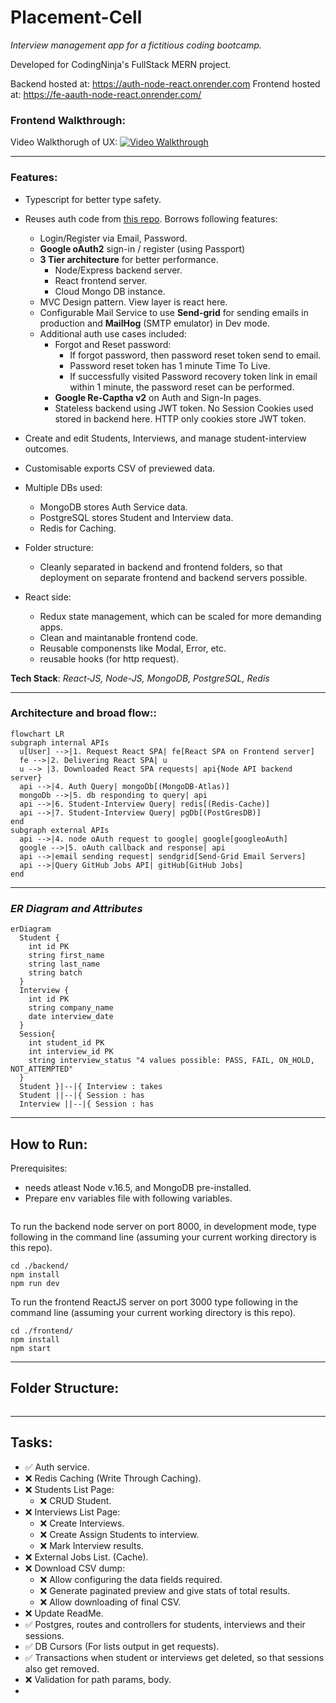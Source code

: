 # **Placement-Cell**

_Interview management app for a fictitious coding bootcamp._

Developed for CodingNinja's FullStack MERN project.

Backend hosted at: https://auth-node-react.onrender.com
Frontend hosted at: https://fe-aauth-node-react.onrender.com/

### **Frontend Walkthrough:** 

Video Walkthorugh of UX:
[![Video Walkthrough](https://img.youtube.com/vi/hXLodKNI_GY/maxresdefault.jpg)](https://youtu.be/hXLodKNI_GY)

---
### **Features:** 
- Typescript for better type safety.
- Reuses auth code from [this repo](https://github.com/piyush-mishra-pm/auth-node-react). Borrows following features:
  - Login/Register via Email, Password.
  - **Google oAuth2** sign-in / register (using Passport)
  - **3 Tier architecture** for better performance.
    - Node/Express backend server.
    - React frontend server.
    - Cloud Mongo DB instance.
  - MVC Design pattern. View layer is react here.
  - Configurable Mail Service to use **Send-grid** for sending emails in production and **MailHog** (SMTP emulator) in Dev mode.
  - Additional auth use cases included:
    - Forgot and Reset password:
      - If forgot password, then password reset token send to email.
      - Password reset token has 1 minute Time To Live.
      - If successfully visited Password recovery token link in email within 1 minute, the password reset can be performed.
    - **Google Re-Captha v2** on Auth and Sign-In pages.
    - Stateless backend using JWT token. No Session Cookies used stored in backend here. HTTP only cookies store JWT token.
- Create and edit Students, Interviews, and manage student-interview outcomes.
- Customisable exports CSV of previewed data.
- Multiple DBs used:
  - MongoDB stores Auth Service data.
  - PostgreSQL stores Student and Interview data.
  - Redis for Caching.

- Folder structure:
  - Cleanly separated in backend and frontend folders, so that deployment on separate frontend and backend servers possible.

- React side:
  - Redux state management, which can be scaled for more demanding apps.
  - Clean and maintanable frontend code.
  - Reusable componensts like Modal, Error, etc.
  - reusable hooks (for http request).

**Tech Stack**: *React-JS, Node-JS, MongoDB, PostgreSQL, Redis*

---
### **Architecture and broad flow:**:
```mermaid
flowchart LR
subgraph internal APIs
  u[User] -->|1. Request React SPA| fe[React SPA on Frontend server]
  fe -->|2. Delivering React SPA| u
  u --> |3. Downloaded React SPA requests| api{Node API backend server}
  api -->|4. Auth Query| mongoDb[(MongoDB-Atlas)]
  mongoDb -->|5. db responding to query| api
  api -->|6. Student-Interview Query| redis[(Redis-Cache)]
  api -->|7. Student-Interview Query| pgDb[(PostGresDB)]
end
subgraph external APIs
  api -->|4. node oAuth request to google| google[googleoAuth]
  google -->|5. oAuth callback and response| api
  api -->|email sending request| sendgrid[Send-Grid Email Servers]
  api -->|Query GitHub Jobs API| gitHub[GitHub Jobs]
end
```
---
### ***ER Diagram and Attributes***
```mermaid
erDiagram
  Student {
    int id PK
    string first_name
    string last_name
    string batch
  }
  Interview {
    int id PK
    string company_name
    date interview_date
  }
  Session{
    int student_id PK
    int interview_id PK
    string interview_status "4 values possible: PASS, FAIL, ON_HOLD, NOT_ATTEMPTED"
  }
  Student }|--|{ Interview : takes
  Student ||--|{ Session : has
  Interview ||--|{ Session : has
```

---

## **How to Run**:
Prerequisites: 
- needs atleast Node v.16.5, and MongoDB pre-installed.
- Prepare env variables file with following variables.
```
```

To run the backend node server on port 8000, in development mode, type following in the command line (assuming your current working directory is this repo).
```
cd ./backend/
npm install
npm run dev
```

To run the frontend ReactJS server on port 3000 type following in the command line (assuming your current working directory is this repo).

```
cd ./frontend/
npm install
npm start
```
---
## **Folder Structure**:
```

```
---
## **Tasks**:
- ✅ Auth service.
- ❌ Redis Caching (Write Through Caching).
- ❌ Students List Page:
  - ❌ CRUD Student.
- ❌ Interviews List Page:
  - ❌ Create Interviews.
  - ❌ Create Assign Students to interview.
  - ❌ Mark Interview results.
- ❌ External Jobs List. (Cache).
- ❌ Download CSV dump:
  - ❌ Allow configuring the data fields required.
  - ❌ Generate paginated preview and give stats of total results.
  - ❌ Allow downloading of final CSV.
- ❌ Update ReadMe.
- ✅ Postgres, routes and controllers for students, interviews and their sessions.
- ✅ DB Cursors (For lists output in get requests).
- ✅ Transactions when student or interviews get deleted, so that sessions also get removed.
- ❌ Validation for path params, body.
- 


